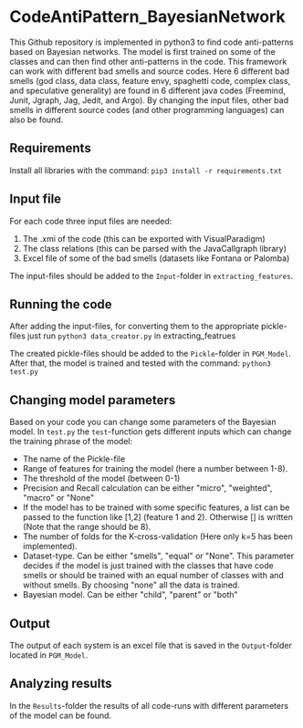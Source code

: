 # CodeAntiPattern_BayesianNetwork
This Github repository is implemented in python3 to find code anti-patterns based on Bayesian networks. The model is first trained on some of the classes and can then find other anti-patterns in the code. This framework can work with different bad smells and source codes. 
Here 6 different bad smells (god class, data class, feature envy, spaghetti code, complex class, and speculative generality) 
are found in 6 different java codes (Freemind, Junit, Jgraph, Jag, Jedit, and Argo).
By changing the input files, other bad smells in different source codes (and other programming languages) can also be found.

## Requirements

Install all libraries with the command: `pip3 install -r requirements.txt`
## Input file
For each code three input files are needed:
1. The .xmi of the code (this can be exported with VisualParadigm)
2. The class relations (this can be parsed with the JavaCallgraph library)
3. Excel file of some of the bad smells (datasets like Fontana or Palomba)

The input-files should be added to the `Input`-folder in `extracting_features`.

## Running the code
After adding the input-files, for converting them to the appropriate pickle-files just run
 `python3 data_creator.py` in extracting_featrues

The created pickle-files should be added to the `Pickle`-folder in `PGM_Model`.
After that, the model is trained and tested with the command: `python3 test.py`

## Changing model parameters
Based on your code you can change some parameters of the Bayesian model. In `test.py` the `test`-function gets different inputs which can change the training phrase of the model:
- The name of the Pickle-file
- Range of features for training the model (here a number between 1-8).
- The threshold of the model (between 0-1)
- Precision and Recall calculation can be either "micro", "weighted", "macro" or "None"
- If the model has to be trained with some specific features, a list can be passed to the function like [1,2] (feature 1 and 2). Otherwise [] is written (Note that the range should be 8).
- The number of folds for the K-cross-validation (Here only k=5 has been implemented).
- Dataset-type. Can be either "smells", "equal" or "None". This parameter decides if the model is just trained with the classes that have code smells or should be trained with an equal number of classes with and without smells. By choosing "none" all the data is trained.
- Bayesian model. Can be either "child", "parent" or "both"

## Output

The output of each system is an excel file that is saved in the `Output`-folder located in `PGM_Model`.

## Analyzing results

In the `Results`-folder the results of all code-runs with different parameters of the model can be found.

